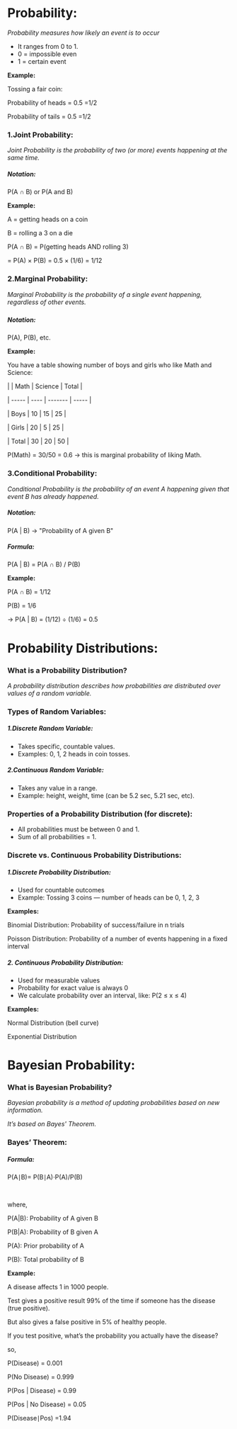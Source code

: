 # **Probability:**

*Probability measures how likely an event is to occur*



* It ranges from 0 to 1.
* 0 = impossible even
* 1 = certain event



**Example:**

Tossing a fair coin:

Probability of heads = 0.5 =1/2

Probability of tails = 0.5 =1/2



### **1.Joint Probability:**

*Joint Probability is the probability of two (or more) events happening at the same time.*



##### **Notation:**

P(A ∩ B) or P(A and B)



**Example:**

A = getting heads on a coin

B = rolling a 3 on a die

P(A ∩ B) = P(getting heads AND rolling 3)

= P(A) × P(B) = 0.5 × (1/6) = 1/12



### **2.Marginal Probability:**

*Marginal Probability is the probability of a single event happening, regardless of other events.*

##### 

##### <b>Notation:</b>

P(A), P(B), etc.



**Example:**

You have a table showing number of boys and girls who like Math and Science:

|       | Math | Science | Total |

| ----- | ---- | ------- | ----- |

| Boys  | 10   | 15      | 25    |

| Girls | 20   | 5       | 25    |

| Total | 30   | 20      | 50    |



P(Math) = 30/50 = 0.6 → this is marginal probability of liking Math.





### **3.Conditional Probability:**

*Conditional Probability is the probability of an event A happening given that event B has already happened.*



##### **Notation:**

P(A | B) → "Probability of A given B"



##### **Formula:**

P(A | B) = P(A ∩ B) / P(B)



**Example:**

P(A ∩ B) = 1/12

P(B) = 1/6

→ P(A | B) = (1/12) ÷ (1/6) = 0.5



# **Probability Distributions:**

### **What is a Probability Distribution?**

*A probability distribution describes how probabilities are distributed over values of a random variable.*



### **Types of Random Variables:**



##### **1.Discrete Random Variable:**

* Takes specific, countable values.
* Examples: 0, 1, 2 heads in coin tosses.



##### **2.Continuous Random Variable:**

* Takes any value in a range.
* Example: height, weight, time (can be 5.2 sec, 5.21 sec, etc).





### **Properties of a Probability Distribution (for discrete):**

* All probabilities must be between 0 and 1.
* Sum of all probabilities = 1.



### **Discrete vs. Continuous Probability Distributions:**



##### **1.Discrete Probability Distribution:**

* Used for countable outcomes
* Example: Tossing 3 coins — number of heads can be 0, 1, 2, 3



**Examples:**

Binomial Distribution: Probability of success/failure in n trials

Poisson Distribution: Probability of a number of events happening in a fixed interval



##### **2. Continuous Probability Distribution:**

* Used for measurable values
* Probability for exact value is always 0
* We calculate probability over an interval, like: P(2 ≤ x ≤ 4)



**Examples:**

Normal Distribution (bell curve)

Exponential Distribution





# **Bayesian Probability:**

### **What is Bayesian Probability?**

*Bayesian probability is a method of updating probabilities based on new information.*

*It’s based on Bayes' Theorem.*



### **Bayes’ Theorem:**

##### **Formula:**

P(A∣B)= P(B∣A)⋅P(A)/P(B)

​

where,

P(A|B): Probability of A given B

P(B|A): Probability of B given A

P(A): Prior probability of A

P(B): Total probability of B



**Example:**

A disease affects 1 in 1000 people.

Test gives a positive result 99% of the time if someone has the disease (true positive).

But also gives a false positive in 5% of healthy people.

If you test positive, what’s the probability you actually have the disease?

so,

P(Disease) = 0.001

P(No Disease) = 0.999

P(Pos | Disease) = 0.99

P(Pos | No Disease) = 0.05



P(Disease∣Pos) =1.94












































































